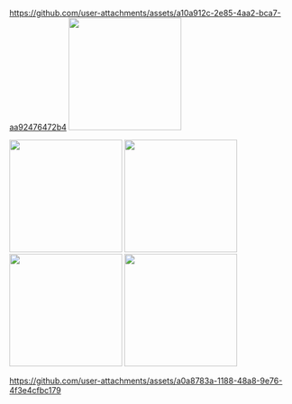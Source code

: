 
https://github.com/user-attachments/assets/a10a912c-2e85-4aa2-bca7-aa92476472b4
<img src="https://github.com/user-attachments/assets/19731830-a7dd-4aaa-b631-4748692ea523" width="200">

<img src="https://github.com/user-attachments/assets/6b5c379e-7aee-4168-99ae-51e9323c8426" width="200">

<img src="https://github.com/user-attachments/assets/31e6670d-57c9-428b-a8d6-413e8966edea" width="200">

<img src="https://github.com/user-attachments/assets/1b1d7436-e79d-48f6-8fa5-c293c3fd98be" width="200">

<img src="https://github.com/user-attachments/assets/4409c156-a6c7-4147-9b1c-b28cb8a4fd0e" width="200">






https://github.com/user-attachments/assets/a0a8783a-1188-48a8-9e76-4f3e4cfbc179

